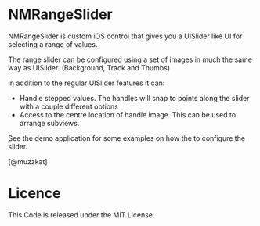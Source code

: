 # NMRangeSlider

NMRangeSlider is custom iOS control that gives you a UISlider like UI for selecting a range of values.

The range slider can be configured using a set of images in much the same way as UISlider. (Background, Track and Thumbs)

In addition to the regular UISlider features it can:

* Handle stepped values. The handles will snap to points along the slider with a couple different options
* Access to the centre location of handle image. This can be used to arrange subviews.

See the demo application for some examples on how the to configure the slider.

[@muzzkat]


# Licence

This Code is released under the MIT License.
